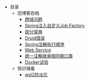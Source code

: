 - 目录
  - 旧博客存档
    - [跨域问题](old-blog/article-3.md)
    - [Spring注入自定义Job Factory](old-blog/article-4.md)
    - [部分常用](old-blog/article-7.md)
    - [Druid错误](old-blog/article-8.md)
    - [Spring注解执行顺序](old-blog/article-9.md)
    - [Web Service](old-blog/article-1.md)
    - [统一注解继承相同接口类](old-blog/article-5.md)
    - [Docker试验](old-blog/20190416.md)
  - 知识储备
    - [wsl2防淡忘](knowledge-reserve/wsl2.md)